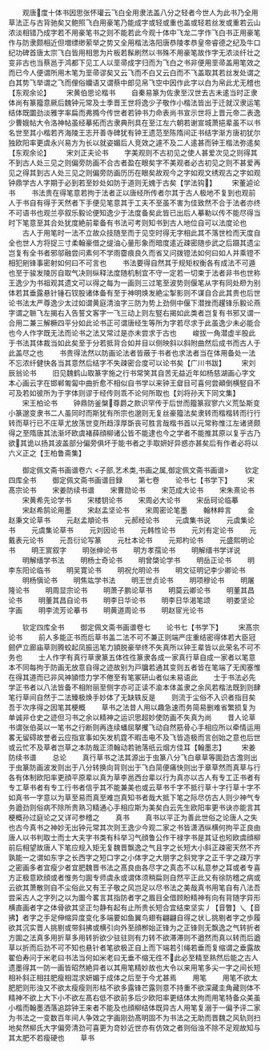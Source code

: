 <!-- { "loadSidebar": true } -->
　　观唐度十体书因思张怀瓘云飞白全用隶法盖八分之轻者今世人为此书乃全用草法正与古背驰矣又鲍照飞白用豪笔乃能成字或轻或重也盖或轻若丝发或重若云山浓淡相错乃成字若不用豪笔书之则不能若此今观十体中飞龙二字作飞白书正用豪笔作与防隶颇相近但増缥缈萦举之势又全用楷法洛阳唐恭陵孝恭皇帝睿德之纪及牛口纪功碑首唐太宗飞白皆用相思为片板若髹刷然以书殊不用豪笔故作字无浓淡纤壮之变非古也当蔡邕于鸿都下见工人以垩帚成字归而为飞白之书非便用垩帚盖用笔效之而已今人便谓所用木笔为垩帚谬矣又云飞而不白又云白而不飞盖取其若丝发处谓之白其势飞举谓之飞而俚俗孏语又谓蔡中郎见帛飞空中因作此字以白为帛此尤无稽也【东观余论】
　　宋黄伯思论楷书
　　自秦易篆为佐隶至汉世去古未逺当时正隶体尚有篆籀意厥后魏钟元常及士季晋王世将逸少子敬作小楷法皆出于迁就汉隶运笔结体既圜劲淡雅字率扁而弗撱今传世者若钟书力命表尚书宣示世将上晋元帝二表逸少曹娥帖大令洛神帖虽经摹拓而古隶典刑具在至江左六朝若谢宣城萧挹辈虽不以书名世至其小楷若齐海陵王志开善寺碑犹有钟王遗范至陈隋间正书结字渐方唐初犹尔独欧阳率更虞永兴易方为长以就姿媚后人竞效之遽不及二人逺甚而钟王楷法弥逺矣【东观余论】
　　宋刘正夫论书
　　字美观则不古初见之使人甚爱次见之则得其不到古人处三见之则偏旁防画不合古者盈在眼矣字不美观者必古初见之则不甚爱再见之得其到古人处三见之则偏旁防画历历在眼矣故观今之字如观文绣观古之字如观钟鼎学古人字期于必到若至妙处如防于道则无媿于古矣【学法钩】
　　宋董逌论书
　　书法贵在得笔意若拘于法者正以唐经所传者尔其于古人极地不复到也观前人于书自有得于天然者下手便见笔意其于工夫不至虽不害为佳致然不合于法者亦终不可语书也观兰亭叙乐毅论便知逸少于法度备矣此皆已出后人摹勒以传不能尽得当时下笔意至其合处犹度絶前辈备有书法可考则知书到古人地位自可以法度论也
　　古人于用笔时一法不立故众技随至而于见空时得无字相此其不落世检而天度自全也世人方将捉三寸柔翰豪借之缇油心量形象而暗度逺近疎密随歩武之后蹑其遗尘岂复有全书者邪邬融尝问素何不学雨霤痕良久而省又问拨镫法如何曰如人并乘镫不相犯剜锋事密射如何曰不可言也
　　书法要得自然其于规矩权衡各有成法不可遁也至于骏发陵厉自取气决则纵释法度随机制宜不守一定若一切束于法者非书也世称王逸少为书祖观其遗文可以得之每为一画则三过笔至波势则偃笔从字有同处剙为别体若其垂露悬针锤石钗股诸体备有至于神明焕发絶尘掣影则不谋自合此其贵也后世论书法太严尊逸少太过如谓黄庭清浊字三防为势上劲侧中偃下潜挫而趯锋乐毅论燕字谓之聮飞左揭右入告誓文客字一飞三动上则左竪右揭如此类者岂复有书邪又谓一合用二兼三解橛四平分如此论书正可谓唐经生等所为字若尽求于此虽逸少未必能合也今人作字既无法而论书之法又常过是亦未尝求于古也
　　峻拔一角潜虚半股此于书法其体裁当如此矣至于分若抵背合如并目以侧映斜以斜附曲然后成书而古人于此盖尽之也
　　书贵得法然以防画论法者皆蔽于书者也求法者当在体用备处一法不忘浓纤健快各当其意然后结字不失疎密合度可以论书矣【广川书跋】
　　宋刘辰翁论书
　　旧见魏鹤山取篆字施之行书常笑其自苦无益近年如杨慈湖画心字文本心画云字在邯郸匍匐中曲折愈不相似自书学以来钟王睂目可喜何尝顚倒横竪自不可及若如彼所为于字体则谬于经传则乖不论何所取也【刘将孙天下同文集】
　　宋王柏论书
　　钟鼎防釜槃尊爵之款识罕传于后世而籀篆寂寥六义荒坠斯变小篆邈变隶书二人虽同时而斯犹有所宗也邈则无复丝豪籀法矣隶转而楷楷转而行行转而草行已不庄草尤放荡世变所趋淳厚斲丧可胜言哉楷书首以元常称惟江左诸贤颇得之至隋唐其法渐坏欧虞褚薛顔柳诸公皆不能逮也今之学者不能推其原以复乎古乃欲其诡以扬其波盖部分偏旁俱坏于能书者之手取妍好异惑亦甚矣后有作者必将以六义正之【王柏鲁斋集】

　　御定佩文斋书画谱卷六
<子部,艺术类,书画之属,御定佩文斋书画谱>
　　钦定四库全书
　　御定佩文斋书画谱目録
　　第七卷
　　论书七【书学下】
　　宋髙宗论书
　　宋姜防续书谱
　　宋曹勋论书
　　宋范成大论书
　　宋朱熹论书
　　宋黄希先论学书
　　宋楼钥论书
　　宋周必大论书
　　宋岳珂论临摹
　　宋赵希鹄论用墨
　　宋赵孟坚论书
　　宋周密论笔墨
　　翰林粹言
　　金赵秉文论草书
　　元赵孟頫论书
　　元郝经论书
　　元虞集书说
　　元虞集论书
　　元虞集论草书
　　元刘因论书
　　元韩性论书
　　元刘有定论书
　　元戴表元论书
　　元吾衍论写篆
　　元杜本论书
　　元郑枃论书
　　元盛熙明论书
　　明王賔叙字
　　明张绅论书
　　明方孝孺论书
　　明解缙书学详说
　　明解缙学书法
　　明杨士奇论书
　　明曾棨论学书
　　明岳正论书
　　明李东阳论临书
　　明吴寛论书
　　明祝允明论书
　　明文征明记李少卿论书
　　明杨愼论书
　　明焦竑学书法
　　明王世贞论书
　　明项穆论书
　　明屠隆论书
　　明周显宗论书
　　明萧子鹏论草书
　　明莫云卿论书
　　明董其昌论书
　　明董其昌自论书
　　明李日华论书
　　明李日华渴笔颂
　　明娄坚论字画
　　明李流芳论摹书
　　明黄道周论书
　　明赵宧光论书

　　钦定四库全书
　　御定佩文斋书画谱卷七
　　论书七【书学下】
　　宋髙宗论书
　　前人多能正书而后草书盖二法不可不兼正则端严庄重结密得体若大臣冠劒俨立廊庙草则腾蛟起凤振迅笔力頴脱豪举终不失真所以钟王辈皆以此荣名不可不务也
　　士人作字有真行草隶篆五体徃徃篆隶各成一家真行草自成一家者以笔意本不同每拘于防画无放意自得之迹故别为戸牖若通其变则五者皆在笔端了无阂塞惟在得其道而已非风神頴悟力学不倦至有笔冢研山者似未易语此
　　士于书法必先学正书者以八法皆备不相附丽至侧字亦可正读不渝本体盖隶之余风若楷法既到则肆笔行草间自然于二法臻极焕手妙体了无缺轶反是
　　则流于尘俗不入识者指目矣吾于次序得之因笔其梗概
　　草书之法昔人用以趣急速而务简易删难省繁损复为单诚非仓史之迹但习书之余以精神之运识思超妙使防画不失真为尚
　　昔人论草书谓张伯英以一笔书之行断则再连续蟠屈拏攫飞动自然筋骨心手相应所以牵情运用畧无留碍故誉者云应指宣事如矢发机霆不暇击电不及飞皆造极而言创始之意也后世或云忙不及草者岂草之本防哉正须翰动若驰落纸云烟方佳耳【翰墨志】
　　宋姜防续书谱
　　总论
　　真行草书之法其源出于虫篆八分飞白章草等圎劲古澹则出于虫篆防画波发则出于八分转换向背则出于飞白简便痛快则出于章草然而真草与行各有体制欧阳率更顔平原辈以真为草李邕西台辈以行为真亦以古人有专工正书者有专工草书者有专工行书者信乎其不能兼美也或云草书千字不抵行草十字行草十字不如真书一字意以为草至易而真至难岂真知书者哉大抵下笔之际尽仿古人则少神气专务遒劲则俗病不除所贵熟习精通心手相应斯为美矣白云先生欧阳率更书诀亦能言其梗概孙过庭论之又详可参稽之
　　真书
　　真书以平正为善此世俗之论唐人之失也古今真书之神妙无出钟元常其次则王逸少今观二家之书皆潇洒纵横何拘平正良由唐人以书判取士而士大夫字书类有科举习气顔鲁公作干禄字书是其证也矧欧虞顔柳前后相望故唐人下笔应规入矩无复魏晋飘逸之气且字之长短大小斜正疎密天然不齐孰能一之谓如东字之长西字之短口字之小体字之大朋字之斜党字之正千字之疎万字之密画多者宜瘦少者宜肥魏晋书法之髙良由各尽字之真态不以私意参之耳或者专喜方正极意欧顔或者惟务匀圎专师虞永或谓体须稍扁则自然平正此又有徐防稽之病或云欲其萧散则自不尘俗此又有王子敬之风岂足以尽书法之美哉真书用笔自有八法吾尝采古人之字列之以为圗今畧言其指防者字之眉目全借顾盼精神有向有背随字异形横直画者字之体骨欲其坚正匀静有起有止所贵长短合宜结束坚实丿【音瞥】乀【音拂】者字之手足伸缩异度变化多端要如鱼翼鸟翅有翩翩自得之状乚挑剔者字之歩履欲其沉实晋人挑剔或带斜拂或横引向外至顔栁始正锋为之正锋则无飘逸之气转折者方圎之法真多用折草多用转折欲少驻驻则有力转不欲滞滞则不遒然而真以转而后遒草以折而后劲不可不知也悬针者笔欲极正自上而下端若引绳若垂而复缩谓之垂露故翟伯寿问于米老曰书法当何如米老曰无垂不缩无徃不此必至精至熟然后能之古人遗墨得其一防一画皆昭然絶异者以其用笔精妙故也大令以来用笔多尖一字之间长短相补斜正相拄肥瘦相混求妍媚于成体之后至于今尤甚焉
　　用笔
　　用笔不欲太肥肥则形浊又不欲太瘦瘦则形枯不欲多露锋芒露则意不持重不欲深藏圭角藏则体不精神不欲上大下小不欲左髙右低不欲前多后少欧阳率更结体太拘而用笔特备众美虽小楷而翰墨洒落追踪钟王来者不能及也顔柳结体既异古人用笔复溺于一偏予评二家为书法之一变数百年间人争效之字画刚劲髙明固不为书法之无助而晋魏之风轨则扫地矣然柳氏大字偏旁清劲可喜更为竒妙近世亦有仿效之者则俗浊不除不足观故知与其太肥不若瘦硬也
　　草书
